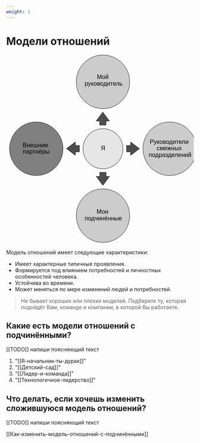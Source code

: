 ```yaml
---
weight: 1
---
```

# Модели отношений

<pre>
 <svg xmlns="http://www.w3.org/2000/svg" width="562" height="562" viewBox="0 0 562 562">
  <!-- Верхний круг -->
  <ellipse cx="281" cy="81" rx="80" ry="80" fill="#ccc" stroke="#000"/>
  <text x="283" y="73" font-family="Helvetica" font-size="18" text-anchor="middle">
    <tspan x="283" dy="0">Мой</tspan>
    <tspan x="283" dy="20">руководитель</tspan>
  </text>

  <!-- Нижний круг -->
  <ellipse cx="281" cy="481" rx="80" ry="80" fill="#ccc" stroke="#000"/>
  <text x="282" y="475" font-family="Helvetica" font-size="18" text-anchor="middle">
    <tspan x="282" dy="0">Мои</tspan>
    <tspan x="282" dy="20">подчинённые</tspan>
  </text>

  <!-- Правый круг -->
  <ellipse cx="481" cy="281" rx="80" ry="80" fill="#ccc" stroke="#000"/>
  <text x="482" y="266" font-family="Helvetica" font-size="18" text-anchor="middle">
    <tspan x="482" dy="0">Руководители</tspan>
    <tspan x="482" dy="20">смежных</tspan>
    <tspan x="482" dy="20">подразделений</tspan>
  </text>

  <!-- Левый круг -->
  <ellipse cx="81" cy="281" rx="80" ry="80" fill="#808080" stroke="#000"/>
  <text x="81" y="276" font-family="Helvetica" font-size="18" text-anchor="middle">
    <tspan x="81" dy="0">Внешние</tspan>
    <tspan x="81" dy="20">партнёры</tspan>
  </text>

  <!-- Центральный круг -->
  <ellipse cx="281" cy="281" rx="60" ry="60" fill="#e6e6e6" stroke="#000"/>
  <text x="281" y="285" font-family="Helvetica" font-size="18" text-anchor="middle">Я</text>

  <!-- Стрелки -->
 <path d="M351.5 290.21V271.21H363.76V260.71L390.5 280.71 363.76 300.71V290.21Z" fill="#4d4d4d" stroke="#000"/>
<path d="M210.5 271.21V290.21H198.24V300.71L171.5 280.71 198.24 260.71V271.21Z" fill="#4d4d4d" stroke="#000"/>
<path d="M290 210.5H271V198.24H260.5L280.5 171.5 300.5 198.24H290V210.5Z" fill="#4d4d4d" stroke="#000"/>
<path d="M271.21 351.5H290.21V363.76H300.71L280.71 390.5 260.71 363.76H271.21V351.5Z" fill="#4d4d4d" stroke="#000"/>
 </svg>
</pre>

Модель отношений имеет следующие характеристики:

- Имеет характерные типичные проявления.
- Формируется под влиянием потребностей и личностных особенностей человека.
- Устойчива во времени.
- Может меняться по мере изменений людей и потребностей.

> Не бывает хороших или плохих моделей. Подберите ту, которая подойдёт Вам, команде и компании, в которой Вы работаете.

## Какие есть модели отношений с подчинёнными?

[[TODO]] напиши поясняющий текст

1. "[[Я-начальник-ты-дурак]]"
2. "[[Детский-сад]]"
3. "[[Лидер-и-команда]]"
4. "[[Технологичное-лидерство]]"

## Что делать, если хочешь изменить сложившуюся модель отношений?

[[TODO]] напиши поясняющий текст

[[Как-изменить-модель-отношений-с-подчинёнными]]
